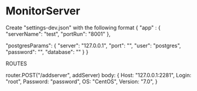 # MonitorServer
Create "settings-dev.json" with the following format 
{
  "app" : {
    "serverName": "test",
    "portRun": "8001"
  },

  "postgresParams": {
    "server": "127.0.0.1",
    "port": "",
    "user": "postgres",
    "password": "",
    "database": ""
  }
}

ROUTES

router.POST("/addserver", addServer)
body:
{
    Host:     "127.0.0.1:2281",
    Login:    "root",
    Password: "password",
    OS:       "CentOS",
    Version:  "7.0",
}